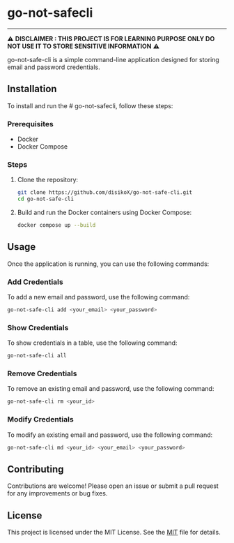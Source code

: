 # go-not-safecli

****

⚠️ **DISCLAIMER : THIS PROJECT IS FOR LEARNING PURPOSE ONLY DO NOT USE IT TO STORE SENSITIVE INFORMATION** ⚠️ 

go-not-safe-cli is a simple command-line application designed for storing email and password credentials.

## Installation

To install and run the # go-not-safecli, follow these steps:

### Prerequisites

- Docker
- Docker Compose

### Steps

1. Clone the repository:

    ```bash
    git clone https://github.com/disikoX/go-not-safe-cli.git
    cd go-not-safe-cli
    ```

2. Build and run the Docker containers using Docker Compose:

    ```bash
    docker compose up --build
    ```






## Usage

Once the application is running, you can use the following commands:

### Add Credentials

To add a new email and password, use the following command:

```bash
go-not-safe-cli add <your_email> <your_password>
```

### Show Credentials

To show credentials in a table, use the following command:
```bash
go-not-safe-cli all 
```

### Remove Credentials

To remove an existing email and password, use the following command:

```bash
go-not-safe-cli rm <your_id> 
```

### Modify Credentials

To modify an existing email and password, use the following command:

```bash
go-not-safe-cli md <your_id> <your_email> <your_password>
```

## Contributing

Contributions are welcome! Please open an issue or submit a pull request for any improvements or bug fixes.

## License

This project is licensed under the MIT License. See the [MIT](https://www.google.com/url?sa=t&source=web&rct=j&opi=89978449&url=https://opensource.org/license/mit&ved=2ahUKEwiso6WWhoiMAxVzT0EAHYcyHhAQFnoECBYQAQ&usg=AOvVaw0JouoMsOReC1lXVEak9dPg) file for details.
